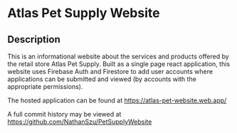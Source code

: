 # Atlas Pet Supply Website
  
  ## Description
  This is an informational website about the services and products offered by the retail store Atlas Pet Supply. Built as a single page react application, this website uses Firebase Auth and Firestore to add user accounts where applications can be submitted and viewed (by accounts with the appropriate permissions).

  The hosted application can be found at <a href='https://atlas-pet-website.web.app/'>https://atlas-pet-website.web.app/</a>

  A full commit history may be viewed at <a href='https://github.com/NathanSzu/PetSupplyWebsite'>https://github.com/NathanSzu/PetSupplyWebsite</a>

